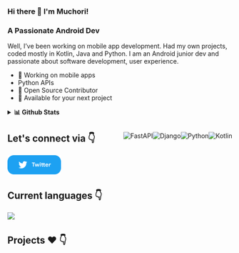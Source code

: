 ### Hi there 👋 I'm Muchori! 

### A Passionate Android Dev 
Well, I’ve been working on mobile app development. Had my own projects, coded mostly in Kotlin, Java and Python. I am an Android junior dev and passionate about software development, user experience.

* 📱 Working on mobile apps 
* Python APIs
* 📝 Open Source Contributor
* 💌 Available for your next project

<details>
  <summary><b>📊 Github Stats</b></summary>
  <p align="center"> <img src="https://github-readme-stats.vercel.app/api?username=muchori&count_private=true&show_icons=true&include_all_commits=true" alt="Muchori JOseph" />
</details>

##

<img align="right" alt="Kotlin" src="https://img.shields.io/badge/kotlin-%230095D5.svg?style=for-the-badge&logo=kotlin&logoColor=white"/>
<img align="right" alt="Python" src="https://img.shields.io/badge/python-3670A0?style=for-the-badge&logo=python&logoColor=ffdd54"/>
<img align="right" alt="Django" src="https://img.shields.io/badge/django-%23092E20.svg?style=for-the-badge&logo=django&logoColor=white" />
<img align="right" alt="FastAPI" src="https://img.shields.io/badge/FastAPI-005571?style=for-the-badge&logo=fastapi"/>

## Let's connect via 👇

<p float="left">  
  <a href="https://twitter.com/iammuchori" title="Redirect to Twitter">
    <img src="/assets/twitter.png" width="120" alt="Twitter" />
  </a>

 <!-- <a href="https://dev.to/muchori" title="Redirect to Dev.To">
    <img src="/assets/dev.png" width="120" alt="Dev.To" />
  </a> -->
</p>

## Current languages 👇

<img  width="47%" src="https://github-readme-stats.vercel.app/api/top-langs/?username=muchori&layout=compact"/>


## Projects ❤️ 👇

